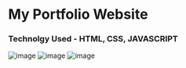 # My Portfolio Website
### Technolgy Used - HTML, CSS, JAVASCRIPT


![image](https://github.com/Atulrajput1302/portfolio_code/assets/63898454/89b43c1b-0603-44c1-b73d-bb8dc9632769)
![image](https://github.com/Atulrajput1302/portfolio_code/assets/63898454/c0831122-5eb4-4b32-89c1-f4b00181f2fa)
![image](https://github.com/Atulrajput1302/portfolio_code/assets/63898454/11458715-12a0-45a6-b1b5-b1c7a618f07a)


